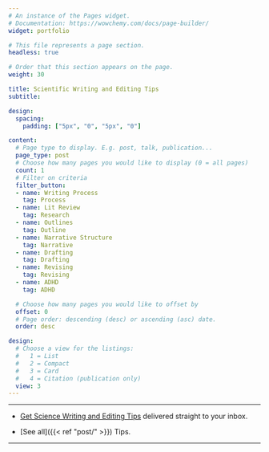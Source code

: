 ```yaml
---
# An instance of the Pages widget.
# Documentation: https://wowchemy.com/docs/page-builder/
widget: portfolio

# This file represents a page section.
headless: true

# Order that this section appears on the page.
weight: 30

title: Scientific Writing and Editing Tips
subtitle:

design:
  spacing:  
    padding: ["5px", "0", "5px", "0"]

content:
  # Page type to display. E.g. post, talk, publication...
  page_type: post
  # Choose how many pages you would like to display (0 = all pages)
  count: 1
  # Filter on criteria
  filter_button:
  - name: Writing Process
    tag: Process
  - name: Lit Review
    tag: Research
  - name: Outlines
    tag: Outline
  - name: Narrative Structure
    tag: Narrative
  - name: Drafting
    tag: Drafting
  - name: Revising
    tag: Revising
  - name: ADHD
    tag: ADHD

  # Choose how many pages you would like to offset by
  offset: 0
  # Page order: descending (desc) or ascending (asc) date.
  order: desc

design:
  # Choose a view for the listings:
  #   1 = List
  #   2 = Compact
  #   3 = Card
  #   4 = Citation (publication only)
  view: 3
---
```

***
* [Get Science Writing and Editing Tips](https://view.flodesk.com/pages/5eb9574431cbee002611e094) delivered straight to your inbox.

* [See all]({{< ref "post/" >}}) Tips.

***

